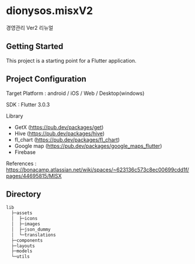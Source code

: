 # dionysos.misxV2

경영관리 Ver2 리뉴얼


## Getting Started

This project is a starting point for a Flutter application.


## Project Configuration

Target Platform : android / iOS / Web / Desktop(windows)

SDK : Flutter 3.0.3

Library 
  - GetX (https://pub.dev/packages/get)
  - Hive (https://pub.dev/packages/hive)
  - fl_chart (https://pub.dev/packages/fl_chart)
  - Google map (https://pub.dev/packages/google_maps_flutter)
  - Firebase

References : https://bonacamp.atlassian.net/wiki/spaces/~623136c573c8ec00699cdd1f/pages/44695815/MISX


## Directory
```bash
lib
  ├─assets
  │  ├─icons
  │  ├─images
  │  ├─json_dummy
  │  └─translations
  ├─components
  ├─layouts
  ├─models
  └─utils
```
